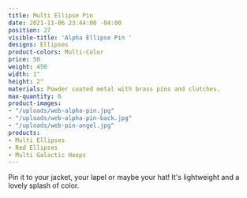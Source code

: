 ```yaml
---
title: Multi Ellipse Pin
date: 2021-11-06 23:44:00 -04:00
position: 27
visible-title: 'Alpha Ellipse Pin '
designs: Ellipses
product-colors: Multi-Color
price: 50
weight: 450
width: 1"
height: 2"
materials: Powder coated metal with brass pins and clutches.
max-quantity: 6
product-images:
- "/uploads/web-alpha-pin.jpg"
- "/uploads/web-alpha-pin-back.jpg"
- "/uploads/web-pin-angel.jpg"
products:
- Multi Ellipses
- Red Ellipses
- Multi Galactic Hoops
---
```


Pin it to your jacket, your lapel or maybe your hat! It's lightweight and a lovely splash of color.